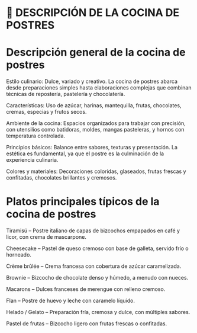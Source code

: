 # 🍰 DESCRIPCIÓN DE LA COCINA DE POSTRES

# Descripción general de la cocina de postres

Estilo culinario: Dulce, variado y creativo. La cocina de postres abarca desde preparaciones simples hasta elaboraciones complejas que combinan técnicas de repostería, pastelería y chocolatería.

Características: Uso de azúcar, harinas, mantequilla, frutas, chocolates, cremas, especias y frutos secos.

Ambiente de la cocina: Espacios organizados para trabajar con precisión, con utensilios como batidoras, moldes, mangas pasteleras, y hornos con temperatura controlada.

Principios básicos: Balance entre sabores, texturas y presentación. La estética es fundamental, ya que el postre es la culminación de la experiencia culinaria.

Colores y materiales: Decoraciones coloridas, glaseados, frutas frescas y confitadas, chocolates brillantes y cremosos.

# Platos principales típicos de la cocina de postres

Tiramisú – Postre italiano de capas de bizcochos empapados en café y licor, con crema de mascarpone.

Cheesecake – Pastel de queso cremoso con base de galleta, servido frío o horneado.

Crème brûlée – Crema francesa con cobertura de azúcar caramelizada.

Brownie – Bizcocho de chocolate denso y húmedo, a menudo con nueces.

Macarons – Dulces franceses de merengue con relleno cremoso.

Flan – Postre de huevo y leche con caramelo líquido.

Helado / Gelato – Preparación fría, cremosa y dulce, con múltiples sabores.

Pastel de frutas – Bizcocho ligero con frutas frescas o confitadas.